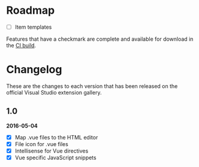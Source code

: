 # Roadmap

- [ ] Item templates

Features that have a checkmark are complete and available for
download in the
[CI build](http://vsixgallery.com/extension/6ac8e91a-ade2-4e25-a8e1-a779dd6aeca3/).

# Changelog

These are the changes to each version that has been released
on the official Visual Studio extension gallery.

## 1.0

**2016-05-04**

- [x] Map .vue files to the HTML editor
- [x] File icon for .vue files
- [x] Intellisense for Vue directives
- [x] Vue specific JavaScript snippets